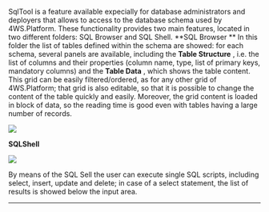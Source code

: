 SqlTool is a feature available expecially for database administrators and deployers that allows to access to the database schema used by 4WS.Platform.
These functionality provides two main features, located in two different folders: SQL Browser and SQL Shell.
 **SQL Browser ** 
In this folder the list of tables defined within the schema are showed: for each schema, several panels are available, including the  **Table Structure** , i.e. the list of columns and their properties (column name, type, list of primary keys, mandatory columns) and the  **Table Data** , which shows the table content.
This grid can be easily filtered/ordered, as for any other grid of 4WS.Platform; that grid is also editable, so that it is possible to change the content of the table quickly and easily. Moreover, the grid content is loaded in block of data, so the reading time is good even with tables having a large number of records.

![](http://4wsplatform.org/wp-content/uploads/2015/12/sqlTool-1024x515.jpg)


 **SQLShell** 

![](http://4wsplatform.org/wp-content/uploads/2015/12/sqlToolQuery-1024x519.jpg)

By means of the SQL Sell the user can execute single SQL scripts, including select, insert, update and delete; in case of a select statement, the list of results is showed below the input area.

                

---


